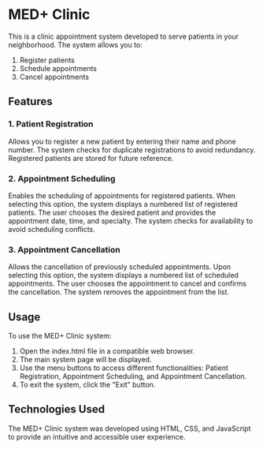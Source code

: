 # MED+ Clinic

This is a clinic appointment system developed to serve patients in your neighborhood. The system allows you to:

1. Register patients
2. Schedule appointments
3. Cancel appointments

## Features

### 1. Patient Registration

Allows you to register a new patient by entering their name and phone number. The system checks for duplicate registrations to avoid redundancy. Registered patients are stored for future reference.

### 2. Appointment Scheduling

Enables the scheduling of appointments for registered patients. When selecting this option, the system displays a numbered list of registered patients. The user chooses the desired patient and provides the appointment date, time, and specialty. The system checks for availability to avoid scheduling conflicts.

### 3. Appointment Cancellation

Allows the cancellation of previously scheduled appointments. Upon selecting this option, the system displays a numbered list of scheduled appointments. The user chooses the appointment to cancel and confirms the cancellation. The system removes the appointment from the list.

## Usage

To use the MED+ Clinic system:

1. Open the index.html file in a compatible web browser.
2. The main system page will be displayed.
3. Use the menu buttons to access different functionalities: Patient Registration, Appointment Scheduling, and Appointment Cancellation.
4. To exit the system, click the "Exit" button.

## Technologies Used

The MED+ Clinic system was developed using HTML, CSS, and JavaScript to provide an intuitive and accessible user experience.

